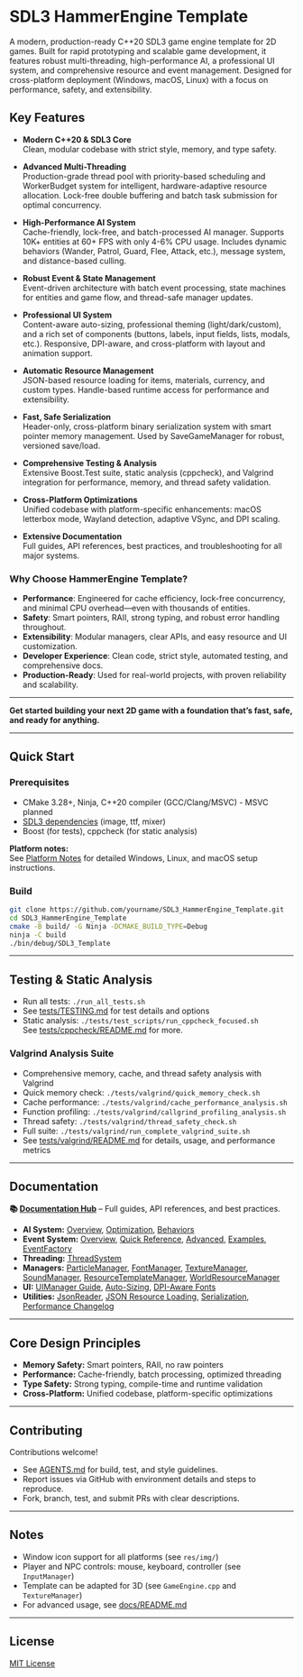 # SDL3 HammerEngine Template

A modern, production-ready C++20 SDL3 game engine template for 2D games. Built for rapid prototyping and scalable game development, it features robust multi-threading, high-performance AI, a professional UI system, and comprehensive resource and event management. Designed for cross-platform deployment (Windows, macOS, Linux) with a focus on performance, safety, and extensibility.

## Key Features

- **Modern C++20 & SDL3 Core**  
  Clean, modular codebase with strict style, memory, and type safety.

- **Advanced Multi-Threading**  
  Production-grade thread pool with priority-based scheduling and WorkerBudget system for intelligent, hardware-adaptive resource allocation. Lock-free double buffering and batch task submission for optimal concurrency.

- **High-Performance AI System**  
  Cache-friendly, lock-free, and batch-processed AI manager. Supports 10K+ entities at 60+ FPS with only 4-6% CPU usage. Includes dynamic behaviors (Wander, Patrol, Guard, Flee, Attack, etc.), message system, and distance-based culling.

- **Robust Event & State Management**  
  Event-driven architecture with batch event processing, state machines for entities and game flow, and thread-safe manager updates.

- **Professional UI System**  
  Content-aware auto-sizing, professional theming (light/dark/custom), and a rich set of components (buttons, labels, input fields, lists, modals, etc.). Responsive, DPI-aware, and cross-platform with layout and animation support.

- **Automatic Resource Management**  
  JSON-based resource loading for items, materials, currency, and custom types. Handle-based runtime access for performance and extensibility.

- **Fast, Safe Serialization**  
  Header-only, cross-platform binary serialization system with smart pointer memory management. Used by SaveGameManager for robust, versioned save/load.

- **Comprehensive Testing & Analysis**  
  Extensive Boost.Test suite, static analysis (cppcheck), and Valgrind integration for performance, memory, and thread safety validation.

- **Cross-Platform Optimizations**  
  Unified codebase with platform-specific enhancements: macOS letterbox mode, Wayland detection, adaptive VSync, and DPI scaling.

- **Extensive Documentation**  
  Full guides, API references, best practices, and troubleshooting for all major systems.

### Why Choose HammerEngine Template?

- **Performance**: Engineered for cache efficiency, lock-free concurrency, and minimal CPU overhead—even with thousands of entities.
- **Safety**: Smart pointers, RAII, strong typing, and robust error handling throughout.
- **Extensibility**: Modular managers, clear APIs, and easy resource and UI customization.
- **Developer Experience**: Clean code, strict style, automated testing, and comprehensive docs.
- **Production-Ready**: Used for real-world projects, with proven reliability and scalability.

---

**Get started building your next 2D game with a foundation that’s fast, safe, and ready for anything.**

---

## Quick Start

### Prerequisites

- CMake 3.28+, Ninja, C++20 compiler (GCC/Clang/MSVC) - MSVC planned
- [SDL3 dependencies](https://wiki.libsdl.org/SDL3/README-linux) (image, ttf, mixer)
- Boost (for tests), cppcheck (for static analysis)

**Platform notes:**  
See [Platform Notes](docs/README.md#platform-notes) for detailed Windows, Linux, and macOS setup instructions.

### Build

```bash
git clone https://github.com/yourname/SDL3_HammerEngine_Template.git
cd SDL3_HammerEngine_Template
cmake -B build/ -G Ninja -DCMAKE_BUILD_TYPE=Debug
ninja -C build
./bin/debug/SDL3_Template
```

---

## Testing & Static Analysis

- Run all tests: `./run_all_tests.sh`
- See [tests/TESTING.md](tests/TESTING.md) for test details and options
- Static analysis: `./tests/test_scripts/run_cppcheck_focused.sh`  
  See [tests/cppcheck/README.md](tests/cppcheck/README.md) for more.

### Valgrind Analysis Suite
- Comprehensive memory, cache, and thread safety analysis with Valgrind
- Quick memory check: `./tests/valgrind/quick_memory_check.sh`
- Cache performance: `./tests/valgrind/cache_performance_analysis.sh`
- Function profiling: `./tests/valgrind/callgrind_profiling_analysis.sh`
- Thread safety: `./tests/valgrind/thread_safety_check.sh`
- Full suite: `./tests/valgrind/run_complete_valgrind_suite.sh`
- See [tests/valgrind/README.md](tests/valgrind/README.md) for details, usage, and performance metrics

---

## Documentation

**📚 [Documentation Hub](docs/README.md)** – Full guides, API references, and best practices.

- **AI System:** [Overview](docs/ai/AIManager.md), [Optimization](docs/ai/AIManager_Optimization_Summary.md), [Behaviors](docs/ai/BehaviorModes.md)
- **Event System:** [Overview](docs/events/EventManager.md), [Quick Reference](docs/events/EventManager_QuickReference.md), [Advanced](docs/events/EventManager_Advanced.md), [Examples](docs/events/EventManager_Examples.cpp), [EventFactory](docs/events/EventFactory.md)
- **Threading:** [ThreadSystem](docs/core/ThreadSystem.md)
- **Managers:** [ParticleManager](docs/managers/ParticleManager.md), [FontManager](docs/managers/FontManager.md), [TextureManager](docs/managers/TextureManager.md), [SoundManager](docs/managers/SoundManager.md), [ResourceTemplateManager](docs/managers/ResourceTemplateManager.md), [WorldResourceManager](docs/managers/WorldResourceManager.md)
- **UI:** [UIManager Guide](docs/ui/UIManager_Guide.md), [Auto-Sizing](docs/ui/Auto_Sizing_System.md), [DPI-Aware Fonts](docs/ui/DPI_Aware_Font_System.md)
- **Utilities:** [JsonReader](docs/utils/JsonReader.md), [JSON Resource Loading](docs/utils/JSON_Resource_Loading_Guide.md), [Serialization](docs/utils/SERIALIZATION.md), [Performance Changelog](hammer_engine_performance.md)

---

## Core Design Principles

- **Memory Safety:** Smart pointers, RAII, no raw pointers
- **Performance:** Cache-friendly, batch processing, optimized threading
- **Type Safety:** Strong typing, compile-time and runtime validation
- **Cross-Platform:** Unified codebase, platform-specific optimizations

---

## Contributing

Contributions welcome!  
- See [AGENTS.md](AGENTS.md) for build, test, and style guidelines.
- Report issues via GitHub with environment details and steps to reproduce.
- Fork, branch, test, and submit PRs with clear descriptions.

---

## Notes

- Window icon support for all platforms (see `res/img/`)
- Player and NPC controls: mouse, keyboard, controller (see `InputManager`)
- Template can be adapted for 3D (see `GameEngine.cpp` and `TextureManager`)
- For advanced usage, see [docs/README.md](docs/README.md)

---

## License

[MIT License](LICENSE)
